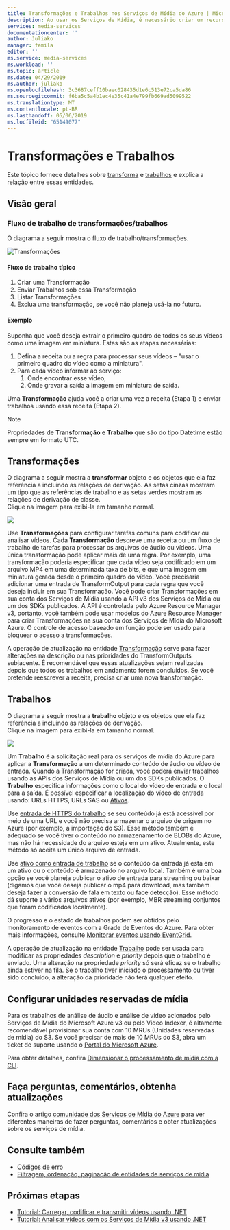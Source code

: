```yaml
---
title: Transformações e Trabalhos nos Serviços de Mídia do Azure | Microsoft Docs
description: Ao usar os Serviços de Mídia, é necessário criar um recurso de Transformação para descrever as regras ou especificações para processar seus vídeos. Este artigo fornece uma visão geral do recurso de Transformação e como usá-lo.
services: media-services
documentationcenter: ''
author: Juliako
manager: femila
editor: ''
ms.service: media-services
ms.workload: ''
ms.topic: article
ms.date: 04/29/2019
ms.author: juliako
ms.openlocfilehash: 3c3687ceff10baec028435d1e6c513e72ca5da86
ms.sourcegitcommit: f6ba5c5a4b1ec4e35c41a4e799fb669ad5099522
ms.translationtype: MT
ms.contentlocale: pt-BR
ms.lasthandoff: 05/06/2019
ms.locfileid: "65149077"
---
```

# <a name="transforms-and-jobs"></a>Transformações e Trabalhos

Este tópico fornece detalhes sobre [transforma](https://docs.microsoft.com/rest/api/media/transforms) e [trabalhos](https://docs.microsoft.com/rest/api/media/jobs) e explica a relação entre essas entidades. 

## <a name="overview"></a>Visão geral 

### <a name="transformsjobs-workflow"></a>Fluxo de trabalho de transformações/trabalhos

O diagrama a seguir mostra o fluxo de trabalho/transformações.

![Transformações](./media/encoding/transforms-jobs.png)

#### <a name="typical-workflow"></a>Fluxo de trabalho típico

1. Criar uma Transformação 
2. Enviar Trabalhos sob essa Transformação 
3. Listar Transformações 
4. Exclua uma transformação, se você não planeja usá-la no futuro. 

#### <a name="example"></a>Exemplo

Suponha que você deseja extrair o primeiro quadro de todos os seus vídeos como uma imagem em miniatura. Estas são as etapas necessárias: 

1. Defina a receita ou a regra para processar seus vídeos – "usar o primeiro quadro do vídeo como a miniatura". 
2. Para cada vídeo informar ao serviço: 
    1. Onde encontrar esse vídeo,  
    2. Onde gravar a saída a imagem em miniatura de saída. 

Uma **Transformação** ajuda você a criar uma vez a receita (Etapa 1) e enviar trabalhos usando essa receita (Etapa 2).

> [!NOTE]
> Propriedades de **Transformação** e **Trabalho** que são do tipo Datetime estão sempre em formato UTC.

## <a name="transforms"></a>Transformações

O diagrama a seguir mostra a **transformar** objeto e os objetos que ela faz referência a incluindo as relações de derivação. As setas cinzas mostram um tipo que as referências de trabalho e as setas verdes mostram as relações de derivação de classe.<br/>Clique na imagem para exibi-la em tamanho normal.  

<a href="./media/api-diagrams/transform-large.png" target="_blank"><img src="./media/api-diagrams/transform-small.png"></a> 

Use **Transformações** para configurar tarefas comuns para codificar ou analisar vídeos. Cada **Transformação** descreve uma receita ou um fluxo de trabalho de tarefas para processar os arquivos de áudio ou vídeos. Uma única transformação pode aplicar mais de uma regra. Por exemplo, uma transformação poderia especificar que cada vídeo seja codificado em um arquivo MP4 em uma determinada taxa de bits, e que uma imagem em miniatura gerada desde o primeiro quadro do vídeo. Você precisaria adicionar uma entrada de TransformOutput para cada regra que você deseja incluir em sua Transformação. Você pode criar Transformações em sua conta dos Serviços de Mídia usando a API v3 dos Serviços de Mídia ou um dos SDKs publicados. A API é controlada pelo Azure Resource Manager v3, portanto, você também pode usar modelos do Azure Resource Manager para criar Transformações na sua conta dos Serviços de Mídia do Microsoft Azure. O controle de acesso baseado em função pode ser usado para bloquear o acesso a transformações.

A operação de atualização na entidade [Transformação](https://docs.microsoft.com/rest/api/media/transforms) serve para fazer alterações na descrição ou nas prioridades do TransformOutputs subjacente. É recomendável que essas atualizações sejam realizadas depois que todos os trabalhos em andamento forem concluídos. Se você pretende reescrever a receita, precisa criar uma nova transformação.

## <a name="jobs"></a>Trabalhos

O diagrama a seguir mostra a **trabalho** objeto e os objetos que ela faz referência a incluindo as relações de derivação.<br/>Clique na imagem para exibi-la em tamanho normal.  

<a href="./media/api-diagrams/job-large.png" target="_blank"><img src="./media/api-diagrams/job-small.png"></a> 

Um **Trabalho** é a solicitação real para os serviços de mídia do Azure para aplicar a **Transformação** a um determinado conteúdo de áudio ou vídeo de entrada. Quando a Transformação for criada, você poderá enviar trabalhos usando as APIs dos Serviços de Mídia ou um dos SDKs publicados. O **Trabalho** especifica informações como o local do vídeo de entrada e o local para a saída. É possível especificar a localização do vídeo de entrada usando: URLs HTTPS, URLs SAS ou [Ativos](https://docs.microsoft.com/rest/api/media/assets).  

Use [entrada de HTTPS do trabalho](job-input-from-http-how-to.md) se seu conteúdo já está acessível por meio de uma URL e você não precisa armazenar o arquivo de origem no Azure (por exemplo, a importação do S3). Esse método também é adequado se você tiver o conteúdo no armazenamento de BLOBs do Azure, mas não há necessidade do arquivo esteja em um ativo. Atualmente, este método só aceita um único arquivo de entrada.
 
Use [ativo como entrada de trabalho](job-input-from-local-file-how-to.md) se o conteúdo da entrada já está em um ativo ou o conteúdo é armazenado no arquivo local. Também é uma boa opção se você planeja publicar o ativo de entrada para streaming ou baixar (digamos que você deseja publicar o mp4 para download, mas também deseja fazer a conversão de fala em texto ou face detecção). Esse método dá suporte a vários arquivos ativos (por exemplo, MBR streaming conjuntos que foram codificados localmente).
 
O progresso e o estado de trabalhos podem ser obtidos pelo monitoramento de eventos com a Grade de Eventos do Azure. Para obter mais informações, consulte [Monitorar eventos usando EventGrid](job-state-events-cli-how-to.md).

A operação de atualização na entidade [Trabalho](https://docs.microsoft.com/rest/api/media/jobs) pode ser usada para modificar as propriedades *description* e *priority* depois que o trabalho é enviado. Uma alteração na propriedade *priority* só será eficaz se o trabalho ainda estiver na fila. Se o trabalho tiver iniciado o processamento ou tiver sido concluído, a alteração da prioridade não terá qualquer efeito.

## <a name="configure-media-reserved-units"></a>Configurar unidades reservadas de mídia

Para os trabalhos de análise de áudio e análise de vídeo acionados pelo Serviços de Mídia do Microsoft Azure v3 ou pelo Video Indexer, é altamente recomendável provisionar sua conta com 10 MRUs (Unidades reservadas de mídia) do S3. Se você precisar de mais de 10 MRUs do S3, abra um ticket de suporte usando o [Portal do Microsoft Azure](https://portal.azure.com/).

Para obter detalhes, confira [Dimensionar o processamento de mídia com a CLI](media-reserved-units-cli-how-to.md).

## <a name="ask-questions-give-feedback-get-updates"></a>Faça perguntas, comentários, obtenha atualizações

Confira o artigo [comunidade dos Serviços de Mídia do Azure](media-services-community.md) para ver diferentes maneiras de fazer perguntas, comentários e obter atualizações sobre os serviços de mídia.

## <a name="see-also"></a>Consulte também

* [Códigos de erro](https://docs.microsoft.com/rest/api/media/jobs/get#joberrorcode)
* [Filtragem, ordenação, paginação de entidades de serviços de mídia](entities-overview.md)

## <a name="next-steps"></a>Próximas etapas

- [Tutorial: Carregar, codificar e transmitir vídeos usando .NET](stream-files-tutorial-with-api.md)
- [Tutorial: Analisar vídeos com os Serviços de Mídia v3 usando .NET](analyze-videos-tutorial-with-api.md)
